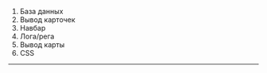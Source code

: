 1. База данных
2. Вывод карточек
3. Навбар
4. Лога/рега
5. Вывод карты
6. CSS
-----------------------------